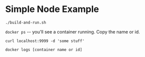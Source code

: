 # Simple Node Example

`./build-and-run.sh`

`docker ps` -- you'll see a container running. Copy the name or id.

`curl localhost:9999 -d 'some stuff'`

`docker logs [container name or id]`
